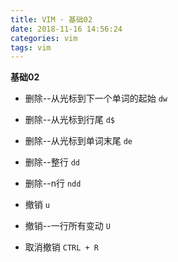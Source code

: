 ```yaml
---
title: VIM · 基础02
date: 2018-11-16 14:56:24
categories: vim
tags: vim
---
```


**基础02**

<!-- more -->

- 删除--从光标到下一个单词的起始
`dw`

- 删除--从光标到行尾
`d$`

- 删除--从光标到单词末尾
`de`

- 删除--整行
`dd`

- 删除--n行
`ndd`

- 撤销
`u`

- 撤销--一行所有变动
`U`

- 取消撤销
`CTRL + R`
